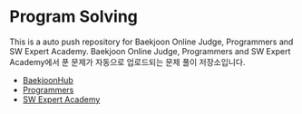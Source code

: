 # Program Solving
This is a auto push repository for Baekjoon Online Judge, Programmers and SW Expert Academy.
 Baekjoon Online Judge, Programmers and SW Expert Academy에서 푼 문제가 자동으로 업로드되는 문제 풀이 저장소입니다.
- [BaekjoonHub](https://github.com/BaekjoonHub/BaekjoonHub)
- [Programmers](https://programmers.co.kr/)
- [SW Expert Academy](https://swexpertacademy.com/main/main.do)

